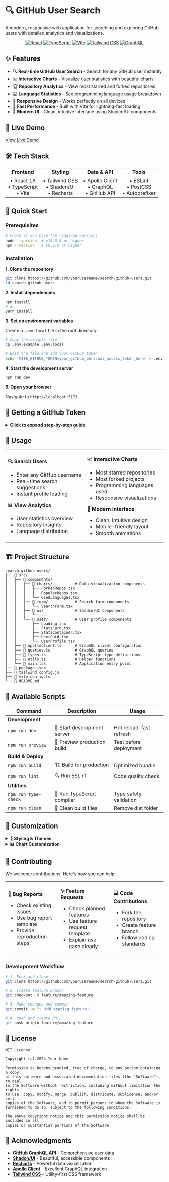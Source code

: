 # 🔍 GitHub User Search

A modern, responsive web application for searching and exploring GitHub users with detailed analytics and visualizations.

<div align="center">

[![React](https://img.shields.io/badge/React-61DAFB?style=for-the-badge&logo=react&logoColor=black)](https://reactjs.org/)
[![TypeScript](https://img.shields.io/badge/TypeScript-3178C6?style=for-the-badge&logo=typescript&logoColor=white)](https://www.typescriptlang.org/)
[![Vite](https://img.shields.io/badge/Vite-646CFF?style=for-the-badge&logo=vite&logoColor=white)](https://vitejs.dev/)
[![Tailwind CSS](https://img.shields.io/badge/Tailwind_CSS-38B2AC?style=for-the-badge&logo=tailwind-css&logoColor=white)](https://tailwindcss.com/)
[![GraphQL](https://img.shields.io/badge/GraphQL-E10098?style=for-the-badge&logo=graphql&logoColor=white)](https://graphql.org/)

</div>

## ✨ Features

- 🔍 **Real-time GitHub User Search** - Search for any GitHub user instantly
- 📊 **Interactive Charts** - Visualize user statistics with beautiful charts
- 🏆 **Repository Analytics** - View most starred and forked repositories
- 💻 **Language Statistics** - See programming language usage breakdown
- 📱 **Responsive Design** - Works perfectly on all devices
- 🚀 **Fast Performance** - Built with Vite for lightning-fast loading
- 🎨 **Modern UI** - Clean, intuitive interface using Shadcn/UI components

## 🚀 Live Demo

[View Live Demo](https://your-demo-link.vercel.app) <!-- Replace with your actual demo link -->

## 🛠️ Tech Stack

<table>
<tr>
<td align="center"><strong>Frontend</strong></td>
<td align="center"><strong>Styling</strong></td>
<td align="center"><strong>Data & API</strong></td>
<td align="center"><strong>Tools</strong></td>
</tr>
<tr>
<td align="center">
• React 18<br>
• TypeScript<br>
• Vite
</td>
<td align="center">
• Tailwind CSS<br>
• Shadcn/UI<br>
• Recharts
</td>
<td align="center">
• Apollo Client<br>
• GraphQL<br>
• GitHub API
</td>
<td align="center">
• ESLint<br>
• PostCSS<br>
• Autoprefixer
</td>
</tr>
</table>

## 🚀 Quick Start

### Prerequisites

```bash
# Check if you have the required versions
node --version  # v18.0.0 or higher
npm --version   # v8.0.0 or higher
```

### Installation

**1. Clone the repository**

```bash
git clone https://github.com/yourusername/search-github-users.git
cd search-github-users
```

**2. Install dependencies**

```bash
npm install
# or
yarn install
```

**3. Set up environment variables**

Create a `.env.local` file in the root directory:

```bash
# Copy the example file
cp .env.example .env.local

# Edit the file and add your GitHub token
echo 'VITE_GITHUB_TOKEN=your_github_personal_access_token_here' > .env.local
```

**4. Start the development server**

```bash
npm run dev
```

**5. Open your browser**

Navigate to `http://localhost:5173`

## 🔑 Getting a GitHub Token

<details>
<summary><strong>Click to expand step-by-step guide</strong></summary>

1. Go to [GitHub Settings](https://github.com/settings/tokens) → Developer settings → Personal access tokens
2. Click **"Generate new token (classic)"**
3. Add a descriptive note: `GitHub User Search App`
4. Select the following scopes:
   - ✅ `public_repo` - Access public repositories
   - ✅ `read:user` - Read user profile data
5. Click **"Generate token"**
6. **Important**: Copy the token immediately (you won't see it again!)
7. Add it to your `.env.local` file

</details>

## 📱 Usage

<table>
<tr>
<td width="50%">

**🔍 Search Users**
- Enter any GitHub username
- Real-time search suggestions
- Instant profile loading

**📊 View Analytics**
- User statistics overview
- Repository insights
- Language distribution

</td>
<td width="50%">

**📈 Interactive Charts**
- Most starred repositories
- Most forked projects
- Programming languages used
- Responsive visualizations

**🎨 Modern Interface**
- Clean, intuitive design
- Mobile-friendly layout
- Smooth animations

</td>
</tr>
</table>

## 🏗️ Project Structure

```
search-github-users/
├── 📁 src/
│   ├── 📁 components/
│   │   ├── 📁 charts/          # Data visualization components
│   │   │   ├── ForkedRepos.tsx
│   │   │   ├── PopularRepos.tsx
│   │   │   └── UsedLanguages.tsx
│   │   ├── 📁 form/            # Search form components
│   │   │   └── SearchForm.tsx
│   │   ├── 📁 ui/              # Shadcn/UI components
│   │   │   └── ...
│   │   └── 📁 user/            # User profile components
│   │       ├── Loading.tsx
│   │       ├── StatsCard.tsx
│   │       ├── StatsContainer.tsx
│   │       ├── UserCard.tsx
│   │       └── UserProfile.tsx
│   ├── 📄 apolloClient.ts      # GraphQL client configuration
│   ├── 📄 queries.ts           # GraphQL queries
│   ├── 📄 types.ts             # TypeScript type definitions
│   ├── 📄 utils.ts             # Helper functions
│   └── 📄 main.tsx             # Application entry point
├── 📄 package.json
├── 📄 tailwind.config.js
├── 📄 vite.config.ts
└── 📄 README.md
```

## 🧪 Available Scripts

<div align="center">

| Command | Description | Usage |
|---------|-------------|-------|
| **Development** | | |
| `npm run dev` | 🚀 Start development server | Hot reload, fast refresh |
| `npm run preview` | 👀 Preview production build | Test before deployment |
| **Build & Deploy** | | |
| `npm run build` | 🏗️ Build for production | Optimized bundle |
| `npm run lint` | 🔍 Run ESLint | Code quality check |
| **Utilities** | | |
| `npm run type-check` | 📝 Run TypeScript compiler | Type safety validation |
| `npm run clean` | 🧹 Clean build files | Remove dist folder |

</div>

## 🎨 Customization

<details>
<summary><strong>🎨 Styling & Themes</strong></summary>

**Tailwind Configuration**
```javascript
// tailwind.config.js
module.exports = {
  theme: {
    extend: {
      colors: {
        primary: '#your-color',
        secondary: '#your-color',
      }
    }
  }
}
```

**CSS Variables**
```css
/* src/index.css */
:root {
  --primary-color: #your-color;
  --secondary-color: #your-color;
}
```

</details>

<details>
<summary><strong>📊 Chart Customization</strong></summary>

**Adding New Charts**
1. Create component in `src/components/charts/`
2. Add data processing function in `src/utils.ts`
3. Import and use in `UserProfile.tsx`

**Modifying Colors**
```typescript
// In chart components
const chartConfig = {
  dataKey: {
    label: 'Your Label',
    color: '#your-color', // Change this
  },
}
```

</details>

## 🤝 Contributing

We welcome contributions! Here's how you can help:

<table>
<tr>
<td width="33%">

**🐛 Bug Reports**
- Check existing issues
- Use bug report template
- Provide reproduction steps

</td>
<td width="33%">

**✨ Feature Requests**
- Check planned features
- Use feature request template
- Explain use case clearly

</td>
<td width="33%">

**💻 Code Contributions**
- Fork the repository
- Create feature branch
- Follow coding standards

</td>
</tr>
</table>

### Development Workflow

```bash
# 1. Fork and clone
git clone https://github.com/yourusername/search-github-users.git

# 2. Create feature branch
git checkout -b feature/amazing-feature

# 3. Make changes and commit
git commit -m "✨ Add amazing feature"

# 4. Push and create PR
git push origin feature/amazing-feature
```

## 📄 License

```
MIT License

Copyright (c) 2024 Your Name

Permission is hereby granted, free of charge, to any person obtaining a copy
of this software and associated documentation files (the "Software"), to deal
in the Software without restriction, including without limitation the rights
to use, copy, modify, merge, publish, distribute, sublicense, and/or sell
copies of the Software, and to permit persons to whom the Software is
furnished to do so, subject to the following conditions:

The above copyright notice and this permission notice shall be included in all
copies or substantial portions of the Software.
```

## 🙏 Acknowledgments

- [**GitHub GraphQL API**](https://docs.github.com/en/graphql) - Comprehensive user data
- [**Shadcn/UI**](https://ui.shadcn.com/) - Beautiful, accessible components  
- [**Recharts**](https://recharts.org/) - Powerful data visualization
- [**Apollo Client**](https://www.apollographql.com/docs/react/) - Excellent GraphQL integration
- [**Tailwind CSS**](https://tailwindcss.com/) - Utility-first CSS framework

